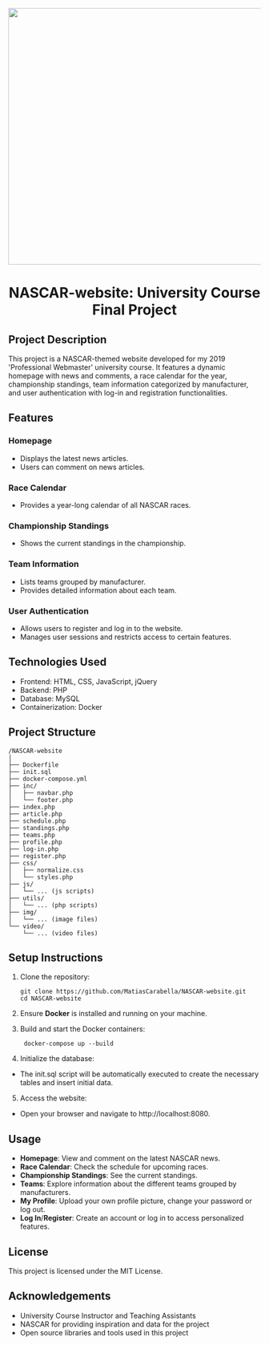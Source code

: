 <p align="center">
   <img src="https://upload.wikimedia.org/wikipedia/commons/c/cf/NASCAR.svg" width="512" align="center"/>
</p>

<h1 align="center">NASCAR-website: University Course Final Project</h1>

## Project Description

This project is a NASCAR-themed website developed for my 2019 'Professional Webmaster' university course. It features a dynamic homepage with news and comments, a race calendar for the year, championship standings, team information categorized by manufacturer, and user authentication with log-in and registration functionalities.

## Features

### Homepage
- Displays the latest news articles.
- Users can comment on news articles.

### Race Calendar
- Provides a year-long calendar of all NASCAR races.

### Championship Standings
- Shows the current standings in the championship.

### Team Information
- Lists teams grouped by manufacturer.
- Provides detailed information about each team.

### User Authentication
- Allows users to register and log in to the website.
- Manages user sessions and restricts access to certain features.

## Technologies Used
- Frontend: HTML, CSS, JavaScript, jQuery
- Backend: PHP
- Database: MySQL
- Containerization: Docker

## Project Structure
```
/NASCAR-website
│
├── Dockerfile
├── init.sql
├── docker-compose.yml
├── inc/
│   ├── navbar.php
│   └── footer.php
├── index.php
├── article.php
├── schedule.php
├── standings.php
├── teams.php
├── profile.php
├── log-in.php
├── register.php
├── css/
│   ├── normalize.css
│   └── styles.php
├── js/
│   └── ... (js scripts)
├── utils/
│   └── ... (php scripts)
├── img/
│   └── ... (image files)
└── video/
    └── ... (video files)
```

## Setup Instructions

1. Clone the repository:
   ```
   git clone https://github.com/MatiasCarabella/NASCAR-website.git
   cd NASCAR-website
   ```
2. Ensure **Docker** is installed and running on your machine.

3. Build and start the Docker containers:
   ```
    docker-compose up --build
   ```
   
4. Initialize the database:
  - The init.sql script will be automatically executed to create the necessary tables and insert initial data.

5. Access the website:
  - Open your browser and navigate to http://localhost:8080.

## Usage
- **Homepage**: View and comment on the latest NASCAR news.
- **Race Calendar**: Check the schedule for upcoming races.
- **Championship Standings**: See the current standings.
- **Teams**: Explore information about the different teams grouped by manufacturers.
- **My Profile**: Upload your own profile picture, change your password or log out.
- **Log In**/**Register**: Create an account or log in to access personalized features.

## License
This project is licensed under the MIT License.

## Acknowledgements
- University Course Instructor and Teaching Assistants
- NASCAR for providing inspiration and data for the project
- Open source libraries and tools used in this project
